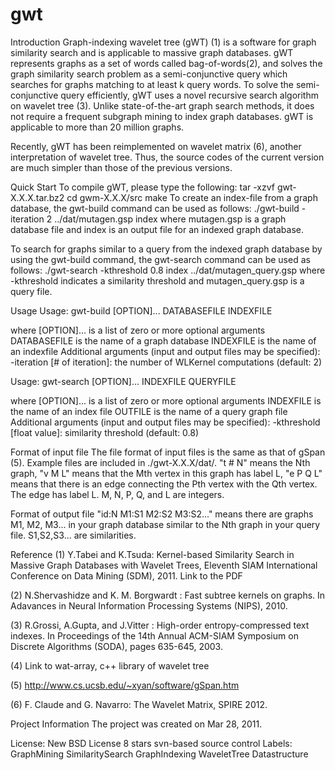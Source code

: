 # gwt
Introduction
Graph-indexing wavelet tree (gWT) (1) is a software for graph similarity search and is applicable to massive graph databases. gWT represents graphs as a set of words called bag-of-words(2), and solves the graph similarity search problem as a semi-conjunctive query which searches for graphs matching to at least k query words. To solve the semi-conjunctive query efficiently, gWT uses a novel recursive search algorithm on wavelet tree (3). Unlike state-of-the-art graph search methods, it does not require a frequent subgraph mining to index graph databases. gWT is applicable to more than 20 million graphs.

Recently, gWT has been reimplemented on wavelet matrix (6), another interpretation of wavelet tree. Thus, the source codes of the current version are much simpler than those of the previous versions.

Quick Start
To compile gWT, please type the following: tar -xzvf gwt-X.X.X.tar.bz2 cd gwm-X.X.X/src make To create an index-file from a graph database, the gwt-build command can be used as follows: ./gwt-build -iteration 2 ../dat/mutagen.gsp index where mutagen.gsp is a graph database file and index is an output file for an indexed graph database.

To search for graphs similar to a query from the indexed graph database by using the gwt-build command, the gwt-search command can be used as follows: ./gwt-search -kthreshold 0.8 index ../dat/mutagen_query.gsp where -kthreshold indicates a similarity threshold and mutagen_query.gsp is a query file.

Usage
Usage: gwt-build [OPTION]... DATABASEFILE INDEXFILE

where [OPTION]...  is a list of zero or more optional arguments
      DATABASEFILE  is the name of a graph database
      INDEXFILE     is the name of an indexfile
Additional arguments (input and output files may be specified): -iteration [# of iteration]: the number of WLKernel computations (default: 2)

Usage: gwt-search [OPTION]... INDEXFILE QUERYFILE
   
where [OPTION]...  is a list of zero or more optional arguments
      INDEXFILE    is the name of an index file
      OUTFILE      is the name of a query graph file 
Additional arguments (input and output files may be specified): -kthreshold [float value]: similarity threshold (default: 0.8) 

Format of input file
The file format of input files is the same as that of gSpan (5). Example files are included in ./gwt-X.X.X/dat/. "t # N" means the Nth graph, "v M L" means that the Mth vertex in this graph has label L, "e P Q L" means that there is an edge connecting the Pth vertex with the Qth vertex. 
The edge has label L. M, N, P, Q, and L are integers.

Format of output file
"id:N M1:S1 M2:S2 M3:S2..." means there are graphs M1, M2, M3... in your graph database similar to the Nth graph in your query file. S1,S2,S3... are similarities.

Reference
(1) Y.Tabei and K.Tsuda: Kernel-based Similarity Search in Massive Graph Databases with Wavelet Trees, Eleventh SIAM International Conference on Data Mining (SDM), 2011. Link to the PDF

(2) N.Shervashidze and K. M. Borgwardt : Fast subtree kernels on graphs. In Adavances in Neural Information Processing Systems (NIPS), 2010.

(3) R.Grossi, A.Gupta, and J.Vitter : High-order entropy-compressed text indexes. In Proceedings of the 14th Annual ACM-SIAM Symposium on Discrete Algorithms (SODA), pages 635-645, 2003.

(4) Link to wat-array, c++ library of wavelet tree

(5) http://www.cs.ucsb.edu/~xyan/software/gSpan.htm

(6) F. Claude and G. Navarro: The Wavelet Matrix, SPIRE 2012.

Project Information
The project was created on Mar 28, 2011.

License: New BSD License
8 stars
svn-based source control
Labels:
GraphMining SimilaritySearch GraphIndexing WaveletTree Datastructure

